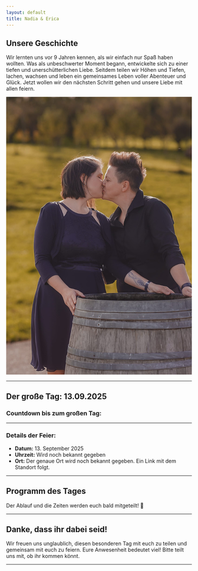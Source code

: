 ```yaml
---
layout: default
title: Nadia & Erica
---
```


## Unsere Geschichte
Wir lernten uns vor 9 Jahren kennen, als wir einfach nur Spaß haben wollten. Was als unbeschwerter Moment begann, entwickelte sich zu einer tiefen und unerschütterlichen Liebe. Seitdem teilen wir Höhen und Tiefen, lachen, wachsen und leben ein gemeinsames Leben voller Abenteuer und Glück. Jetzt wollen wir den nächsten Schritt gehen und unsere Liebe mit allen feiern.

![Foto von Nadia & Erica](hochzeit.jpeg)

---

## Der große Tag: **13.09.2025**  

### Countdown bis zum großen Tag:
<div id="countdown"></div>

<script>
  // Ziel-Datum für den Countdown
  const targetDate = new Date("2025-09-13T00:00:00").getTime();

  // Countdown aktualisieren
  const interval = setInterval(() => {
    const now = new Date().getTime();
    const distance = targetDate - now;

    if (distance < 0) {
      clearInterval(interval);
      document.getElementById("countdown").innerHTML = "Der große Tag ist da! 🎉";
      return;
    }

    const days = Math.floor(distance / (1000 * 60 * 60 * 24));
    const hours = Math.floor((distance % (1000 * 60 * 60 * 24)) / (1000 * 60 * 60));
    const minutes = Math.floor((distance % (1000 * 60 * 60)) / (1000 * 60));
    const seconds = Math.floor((distance % (1000 * 60)) / 1000);

    document.getElementById("countdown").innerHTML =
      days + " Tage " + hours + " Stunden " + minutes + " Minuten " + seconds + " Sekunden ";
  }, 1000);
</script>

---

### Details der Feier:
- **Datum:** 13. September 2025  
- **Uhrzeit:** Wird noch bekannt gegeben  
- **Ort:** Der genaue Ort wird noch bekannt gegeben. Ein Link mit dem Standort folgt.  

---

## Programm des Tages
Der Ablauf und die Zeiten werden euch bald mitgeteilt! 🥂  

---

## Danke, dass ihr dabei seid!  
Wir freuen uns unglaublich, diesen besonderen Tag mit euch zu teilen und gemeinsam mit euch zu feiern. Eure Anwesenheit bedeutet viel! Bitte teilt uns mit, ob ihr kommen könnt.

---
